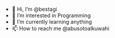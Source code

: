 - 👋 Hi, I’m @bestagi
- 👀 I’m interested in Programming
- 🌱 I’m currently learning anything
- 📫 How to reach me @abusotoalkuwahi

<!---
bestagi/bestagi is a ✨ special ✨ repository because its `README.md` (this file) appears on your GitHub profile.
You can click the Preview link to take a look at your changes.
--->
